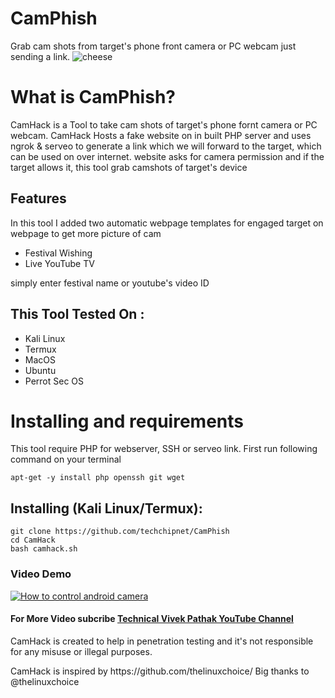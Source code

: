 # CamPhish
Grab cam shots from target's phone front camera or PC webcam just sending a link.
![cheese](https://1.bp.blogspot.com/-qfrM2I6_SNs/W2Z-mnVJPdI/AAAAAAAAAD0/LSEYXNbzBjAf-7R7hPg7Z2jo0uTIKRtMgCPcBGAYYCw/s1600/1530090346322.jpg)

# What is CamPhish?
<p>CamHack is a Tool to take cam shots of target's phone fornt camera or PC webcam. CamHack Hosts a fake website on in built PHP server and uses ngrok & serveo to generate a link which we will forward to the target, which can be used on over internet. website asks for camera permission and if the target allows it, this tool grab camshots of target's device</p>

## Features
<p>In this tool I added two automatic webpage templates for engaged target on webpage to get more picture of cam</p>
<ul>
  <li>Festival Wishing</li>
  <li>Live YouTube TV</li>
</ul>
<p>simply enter festival name or youtube's video ID</p>

## This Tool Tested On :
<ul>
  <li>Kali Linux</li>
  <li>Termux</li>
  <li>MacOS</li>
  <li>Ubuntu</li>
  <li>Perrot Sec OS</li>
</ul>

# Installing and requirements
<p>This tool require PHP for webserver, SSH or serveo link. First run following command on your terminal</p>

```
apt-get -y install php openssh git wget
```

## Installing (Kali Linux/Termux):

```
git clone https://github.com/techchipnet/CamPhish
cd CamHack
bash camhack.sh
```
### Video Demo
[![How to control android camera](https://img.youtube.com/vi/G_nNHrWwCOM/0.jpg)](https://www.youtube.com/watch?v=G_nNHrWwCOM)
#### For More Video subcribe <a href="https://www.youtube.com/channel/UCyQ-X0cNy9YcmeHNwouxNbw">Technical Vivek Pathak YouTube Channel</a>
<p>CamHack is created to help in penetration testing and it's not responsible for any misuse or illegal purposes.</p>
<p>CamHack is inspired by https://github.com/thelinuxchoice/ Big thanks to @thelinuxchoice</p>
